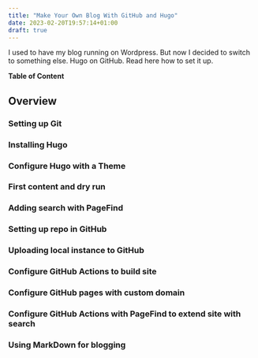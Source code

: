 ```yaml
---
title: "Make Your Own Blog With GitHub and Hugo"
date: 2023-02-20T19:57:14+01:00
draft: true
---
```


I used to have my blog running on Wordpress. But now I decided to switch to something else. Hugo on GitHub. Read here how to set it up. 


<!--more-->
**Table of Content** 


## Overview 

### Setting up Git 

### Installing Hugo 

### Configure Hugo with a Theme 

### First content and dry run 

### Adding search with PageFind 

### Setting up repo in GitHub 

### Uploading local instance to GitHub 

### Configure GitHub Actions to build site

### Configure GitHub pages with custom domain 

### Configure GitHub Actions with PageFind to extend site with search 

### Using MarkDown for blogging 













